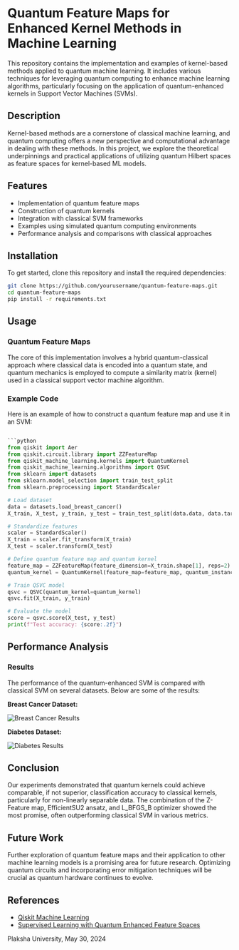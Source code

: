 # Quantum Feature Maps for Enhanced Kernel Methods in Machine Learning

This repository contains the implementation and examples of kernel-based methods applied to quantum machine learning. It includes various techniques for leveraging quantum computing to enhance machine learning algorithms, particularly focusing on the application of quantum-enhanced kernels in Support Vector Machines (SVMs).

## Description

Kernel-based methods are a cornerstone of classical machine learning, and quantum computing offers a new perspective and computational advantage in dealing with these methods. In this project, we explore the theoretical underpinnings and practical applications of utilizing quantum Hilbert spaces as feature spaces for kernel-based ML models.

## Features

- Implementation of quantum feature maps
- Construction of quantum kernels
- Integration with classical SVM frameworks
- Examples using simulated quantum computing environments
- Performance analysis and comparisons with classical approaches

## Installation

To get started, clone this repository and install the required dependencies:

```bash
git clone https://github.com/yourusername/quantum-feature-maps.git
cd quantum-feature-maps
pip install -r requirements.txt
```

## Usage

### Quantum Feature Maps

The core of this implementation involves a hybrid quantum-classical approach where classical data is encoded into a quantum state, and quantum mechanics is employed to compute a similarity matrix (kernel) used in a classical support vector machine algorithm.

### Example Code

Here is an example of how to construct a quantum feature map and use it in an SVM:

```python

```python
from qiskit import Aer
from qiskit.circuit.library import ZZFeatureMap
from qiskit_machine_learning.kernels import QuantumKernel
from qiskit_machine_learning.algorithms import QSVC
from sklearn import datasets
from sklearn.model_selection import train_test_split
from sklearn.preprocessing import StandardScaler

# Load dataset
data = datasets.load_breast_cancer()
X_train, X_test, y_train, y_test = train_test_split(data.data, data.target, test_size=0.2, random_state=42)

# Standardize features
scaler = StandardScaler()
X_train = scaler.fit_transform(X_train)
X_test = scaler.transform(X_test)

# Define quantum feature map and quantum kernel
feature_map = ZZFeatureMap(feature_dimension=X_train.shape[1], reps=2)
quantum_kernel = QuantumKernel(feature_map=feature_map, quantum_instance=Aer.get_backend('statevector_simulator'))

# Train QSVC model
qsvc = QSVC(quantum_kernel=quantum_kernel)
qsvc.fit(X_train, y_train)

# Evaluate the model
score = qsvc.score(X_test, y_test)
print(f"Test accuracy: {score:.2f}")
```

## Performance Analysis

### Results

The performance of the quantum-enhanced SVM is compared with classical SVM on several datasets. Below are some of the results:

**Breast Cancer Dataset:**

![Breast Cancer Results](images/breast_cancer_results.png)

**Diabetes Dataset:**

![Diabetes Results](images/diabetes_results.png)


## Conclusion

Our experiments demonstrated that quantum kernels could achieve comparable, if not superior, classification accuracy to classical kernels, particularly for non-linearly separable data. The combination of the Z-Feature map, EfficientSU2 ansatz, and L_BFGS_B optimizer showed the most promise, often outperforming classical SVM in various metrics.

## Future Work

Further exploration of quantum feature maps and their application to other machine learning models is a promising area for future research. Optimizing quantum circuits and incorporating error mitigation techniques will be crucial as quantum hardware continues to evolve.

## References

- [Qiskit Machine Learning](https://qiskit.org/documentation/machine-learning/)
- [Supervised Learning with Quantum Enhanced Feature Spaces](https://arxiv.org/abs/1804.11326)



Plaksha University, May 30, 2024
